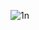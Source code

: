 ![1n](https://github.com/NaveenReddyMiniPuri123/Vsdquadron-mini-internship/assets/167668786/53d6d67c-8dca-4c6a-9c5e-e81e721f6012)


